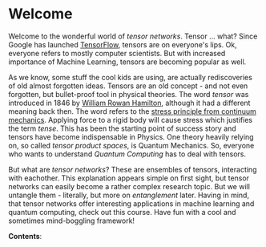 # Welcome

Welcome to the wonderful world of _tensor networks_. Tensor ... what?
Since Google has launched [TensorFlow](https://www.tensorflow.org/),
tensors are on everyone's lips. Ok, everyone refers to mostly 
computer scientists. But with increased importance of Machine Learning, 
tensors are becoming popular as well.

As we know, some stuff the cool kids are using, are actually rediscoveries 
of old almost forgotten ideas. Tensors are an old concept - and not even forgotten,
but bullet-proof tool in physical theories. The word _tensor_ was introduced in 1846 
by [William Rowan Hamilton](https://de.wikipedia.org/wiki/William_Rowan_Hamilton),
although it had a different meaning back then. The word refers to 
the [stress principle from continuum mechanics](https://en.wikipedia.org/wiki/Cauchy_stress_tensor). 
Applying force to a rigid body will cause stress which justifies the term 
_tense_. This has been the starting point of success story and tensors have become indispensable in
Physics. One theory heavily relying on, so called _tensor product spaces_, is Quantum Mechanics.
So, everyone who wants to understand _Quantum Computing_ has to deal with tensors.

But what are _tensor networks_? These are ensembles of tensors, interacting with eachother.
This explanation appears simple on first sight, but tensor networks can easily become
a rather complex research topic. But we will untangle them - literally, but more on 
_entanglement_ later. Having in mind, that tensor networks offer interesting applications
in machine learning and quantum computing, check out this course. Have fun 
with a cool and sometimes mind-boggling framework!

__Contents__:

```{tableofcontents}
```
